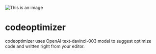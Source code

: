 ![This is an image](https://img.shields.io/badge/codeoptimizer-OPEN%20AI-purple)
# codeoptimizer

codeoptimizer uses OpenAI text-davinci-003 model to suggest optimize code and written right from your editor. 
 